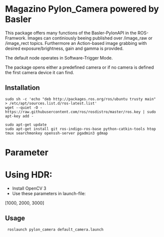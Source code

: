 Magazino Pylon_Camera powered by Basler
==============================

This package offers many functions of the Basler-PylonAPI in the ROS-Framwork.
Images can continiously beeing published over /image_raw or /image_rect topics.
Furthermore an Action-based image grabbing with desired exposure/brightness, gain and gamma is provided.

The default node operates in Software-Trigger Mode.

The package opens either a predefined camera or if no camera is defined the first camera device it can find.

Installation
----------------

    sudo sh -c 'echo "deb http://packages.ros.org/ros/ubuntu trusty main" > /etc/apt/sources.list.d/ros-latest.list'
    wget --quiet -O - https://raw.githubusercontent.com/ros/rosdistro/master/ros.key | sudo apt-key add -

    sudo apt-get update
    sudo apt-get install git ros-indigo-ros-base python-catkin-tools htop tmux searchmonkey openssh-server pgadmin3 gdmap

# Parameter


# Using HDR:
 - Install OpenCV 3
 - Use these parameters in launch-file:
<param name="output_hdr_img" value="true" type="bool" />
<param name="use_sequencer" value="true" type="bool" />
<rosparam param="desired_seq_exp_times">[1000, 2000, 3000]</rosparam> <!-- 1000,2000,3000 exposure times for HDR -->


Usage
----------------
     roslaunch pylon_camera default_camera.launch



